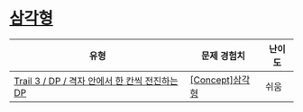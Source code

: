 # [삼각형](https://en.codetree.ai/trails/complete/curated-cards/intro-dp-modeling-triangle)

|유형|문제 경험치|난이도|
|---|---|---|
|[Trail 3 / DP / 격자 안에서 한 칸씩 전진하는 DP](https://www.codetree.ai/trail-info/novice-high/)|[[Concept]삼각형](https://www.codetree.ai/trails/complete/curated-cards/intro-dp-modeling-triangle/)|쉬움|

